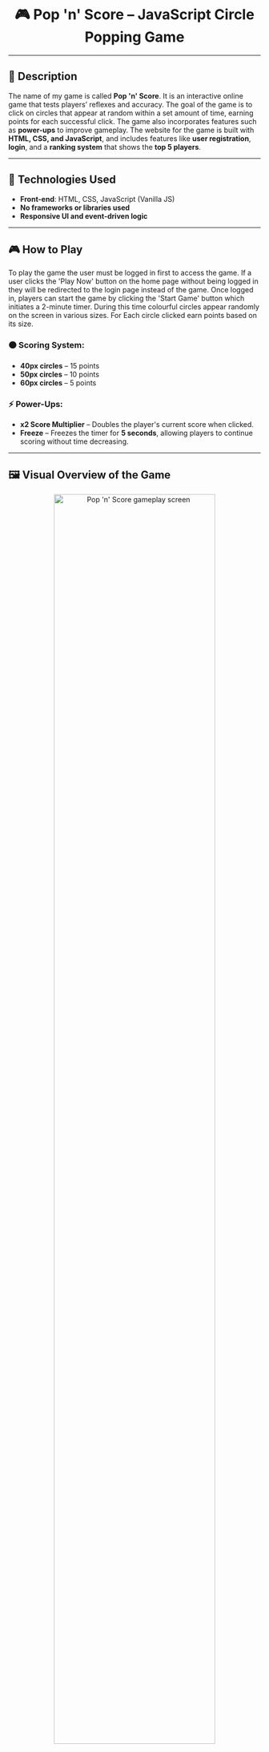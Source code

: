 <h1 align="center">🎮 Pop 'n' Score – JavaScript Circle Popping Game</h1>

---

## 📝 Description

The name of my game is called **Pop 'n' Score**. It is an interactive online game that tests players’ reflexes and accuracy. The goal of the game is to click on circles that appear at random within a set amount of time, earning points for each successful click. The game also incorporates features such as **power-ups** to improve gameplay. The website for the game is built with **HTML, CSS, and JavaScript**, and includes features like **user registration**, **login**, and a **ranking system** that shows the **top 5 players**.


---

## 🔧 Technologies Used

- **Front-end**: HTML, CSS, JavaScript (Vanilla JS)
- **No frameworks or libraries used**
- **Responsive UI and event-driven logic**

---

## 🎮 How to Play

To play the game the user must be logged in first to access the game. If a user clicks the 'Play Now' button on the home page without being logged in they will be redirected to the login page instead of the game. Once logged in, players can start the game by clicking the 'Start Game' button which initiates a 2-minute timer. During this time colourful circles appear randomly on the screen in various sizes. For Each circle clicked earn points based on its size.

### 🟠 Scoring System:

- **40px circles** – 15 points  
- **50px circles** – 10 points  
- **60px circles** – 5 points

### ⚡ Power-Ups:

- **x2 Score Multiplier** – Doubles the player's current score when clicked.  
- **Freeze** – Freezes the timer for **5 seconds**, allowing players to continue scoring without time decreasing.

---

## 🖼️ Visual Overview of the Game

<div align="center">
<img src="https://i.imgur.com/4urfveR.png" width="80%" alt="Pop 'n' Score gameplay screen"/>
<img src="https://i.imgur.com/3ePjhwM.png" width="80%" alt="Game screen with power-ups"/>
</div>

---

## 🔐 Login Requirement (Optional)

When integrated into a larger platform:
- Only logged-in users can play the game.
- Leaderboard data is restricted to authenticated users.
- Game progress and high scores can be tracked per user.

---

## 🗂️ File Structure

- `index.html` – Game structure  
- `style.css` – Game styling and layout  
- `game.js` – Game logic, timer, and interactions

---

## **🔒 Full source code available in a private repository. Please contact me for access.**
